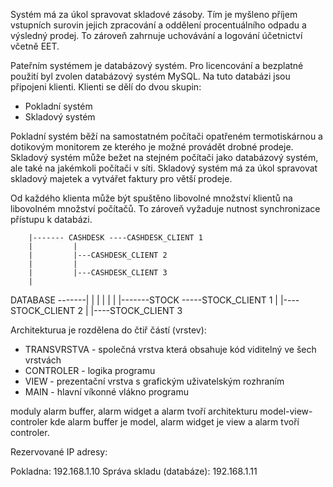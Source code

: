 

Systém má za úkol spravovat skladové zásoby. Tím je myšleno příjem vstupních surovin jejich zpracování a oddělení procentuálního odpadu a výsledný prodej. To zároveň zahrnuje uchovávání a logování účetnictví včetně EET.

Pateřním systémem je databázový systém. Pro licencování a bezplatné použití byl zvolen databázový systém MySQL. Na tuto databázi jsou připojeni klienti. Klienti se dělí do dvou skupin:
* Pokladní systém
* Skladový systém


Pokladní systém běží na samostatném počítači opatřeném termotiskárnou a dotikovým monitorem ze kterého je možné provádět drobné prodeje. 
Skladový systém může bežet na stejném počítači jako databázový systém, ale také na jakémkoli počítači v síti. Skladový systém má za úkol spravovat skladový majetek a vytvářet faktury pro větší prodeje.

Od každého klienta může být spuštěno libovolné množství klientů na libovolném množství počítačů. To zároveň vyžaduje nutnost synchronizace přístupu k databázi.


		|------- CASHDESK ----CASHDESK_CLIENT 1
		|		  |
		|		  |---CASHDESK_CLIENT 2
		|		  |
		|		  |---CASHDESK_CLIENT 3
		|
DATABASE -------|
		|
		|
		|
		|
		|
		|-------STOCK -----STOCK_CLIENT 1
			      |
			      |----STOCK_CLIENT 2
			      |
			      |----STOCK_CLIENT 3





Architekturua je rozdělena do čtiř částí (vrstev):
* TRANSVRSTVA - společná vrstva která obsahuje kód viditelný ve šech vrstvách
* CONTROLER - logika programu
* VIEW - prezentační vrstva s grafickým uživatelským rozhraním
* MAIN -  hlavní víkonné vlákno programu


moduly alarm buffer, alarm widget a alarm tvoří architekturu model-view-controler kde alarm buffer je model, alarm widget je view a alarm tvoří controler.  



Rezervované IP adresy:

Pokladna: 192.168.1.10
Správa skladu (databáze): 192.168.1.11



